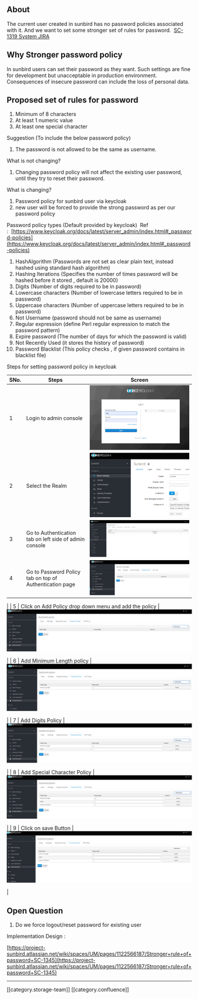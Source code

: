 
## About 
The current user created in sunbird has no password policies associated with it. And we want to set some stronger set of rules for password.  [SC-1319 System JIRA](https:///browse/SC-1319)


## Why Stronger password policy 
In sunbird users can set their password as they want. Such settings are fine for development but unacceptable in production environment. Consequences of insecure password can include the loss of personal data.


## Proposed set of rules for password

1. Minimum of 8 characters
1. At least 1 numeric value
1. At least one special character

Suggestion (To include the below password policy)
1. The password is not allowed to be the same as username.

What is not changing?
1. Changing password policy will not affect the existing user password, until they try to reset their password.

What is changing?
1. Password policy for sunbird user via keycloak
1. new user will be forced to provide the strong password as per our password policy

Password policy types (Default provided by keycloak)  Ref :  [https://www.keycloak.org/docs/latest/server_admin/index.html#_password-policies](https://www.keycloak.org/docs/latest/server_admin/index.html#_password-policies)
1. HashAlgorithm (Passwords are not set as clear plain text, instead hashed using standard hash algorithm)
1. Hashing Iterations (Specifies the number of times password will be hashed before it stored , default is 20000)
1. Digits (Number of digits required to be in password)
1. Lowercase characters (Number of lowercase letters required to be in password)
1. Uppercase characters (Number of uppercase letters required to be in password)
1. Not Username (password should not be same as username)
1. Regular expression (define Perl regular expression to match the password pattern)
1. Expire password (The number of days for which the password is valid)
1. Not Recently Used (it stores the history of password)
1. Password Blacklist (This policy checks , if given password contains in blacklist file)

Steps for setting password policy in keycloak

| SNo. | Steps | Screen | 
|  --- |  --- |  --- | 
| 1 | Login to admin console | ![](images/storage/image2019-9-25_15-9-29.png) | 
| 2 | Select the Realm | ![](images/storage/image2019-9-25_15-17-1.png) | 
| 3 | Go to Authentication tab on left side of admin console  | ![](images/storage/image2019-9-25_15-15-51.png) | 
| 4 | Go to Password Policy tab on top of Authentication page | ![](images/storage/image2019-9-25_15-21-58.png)

 | 
| 5 | Click on Add Policy drop down menu and add the policy | ![](images/storage/image2019-9-25_15-24-51.png)

 | 
| 6 | Add Minimum Length policy | ![](images/storage/image2019-9-25_15-25-42.png)

 | 
| 7 | Add Digits Policy | ![](images/storage/image2019-9-25_15-26-26.png)

 | 
| 8 | Add Special Character Policy | ![](images/storage/image2019-9-25_15-27-11.png)

 | 
| 9 | Click on save Button | ![](images/storage/image2019-9-25_15-28-49.png)

 | 






## Open Question

1. Do we force logout/reset password for existing user



Implementation Design : 

[https://project-sunbird.atlassian.net/wiki/spaces/UM/pages/1122566187/Stronger+rule+of+password+SC-1345](https://project-sunbird.atlassian.net/wiki/spaces/UM/pages/1122566187/Stronger+rule+of+password+SC-1345)









*****

[[category.storage-team]] 
[[category.confluence]] 
